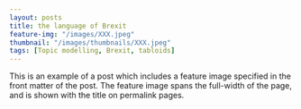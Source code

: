 ```yaml
---
layout: posts
title: the language of Brexit
feature-img: "/images/XXX.jpeg"
thumbnail: "/images/thumbnails/XXX.jpeg"
tags: [Topic modelling, Brexit, tabloids]
---
```


This is an example of a post which includes a feature image specified in the front matter of the post. The feature image spans the full-width of the page, and is shown with the title on permalink pages.
